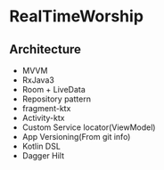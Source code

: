 # RealTimeWorship

## Architecture

- MVVM
- RxJava3
- Room + LiveData
- Repository pattern
- fragment-ktx
- Activity-ktx
- Custom Service locator(ViewModel)
- App Versioning(From git info)
- Kotlin DSL
- Dagger Hilt

